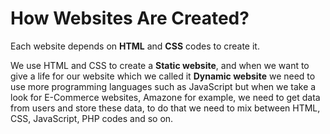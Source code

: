 # How Websites Are Created?
Each website depends on **HTML** and **CSS** codes to create it. 

We use HTML and CSS to create a **Static website**, and when we want to give a life for our website which we called it **Dynamic website** we need to use more programming languages such as JavaScript but when we take a look for E-Commerce websites, Amazone for example, we need to get data from users and store these data, to do that we need to mix between HTML, CSS, JavaScript, PHP codes and so on.
